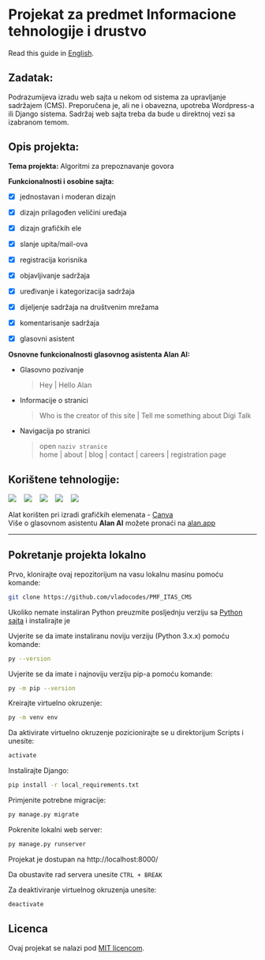 # Projekat za predmet Informacione tehnologije i drustvo

Read this guide in [English](https://github.com/vladocodes/PMF_ITAS_CMS/blob/master/README.en.md).

## Zadatak:
Podrazumijeva izradu web sajta u nekom od sistema za upravljanje sadržajem (CMS). Preporučena je, ali ne i obavezna, upotreba Wordpress-a ili Django sistema. Sadržaj web sajta treba da bude u direktnoj vezi sa izabranom temom.  

## Opis projekta:
**Tema projekta:** Algoritmi za prepoznavanje govora

**Funkcionalnosti i osobine sajta:**  
- [x] jednostavan i moderan dizajn
- [x] dizajn prilagođen veličini uređaja
- [x] dizajn grafičkih ele
- [x] slanje upita/mail-ova
- [x] registracija korisnika
- [x] objavljivanje sadržaja
- [x] uređivanje i kategorizacija sadržaja
- [x] dijeljenje sadržaja na društvenim mrežama
- [x] komentarisanje sadržaja
- [x] glasovni asistent

  
**Osnovne funkcionalnosti glasovnog asistenta Alan AI:**
-   Glasovno pozivanje
	> Hey | Hello Alan
-   Informacije o stranici
	> Who is the creator of this site | Tell me something about Digi Talk
-   Navigacija po stranici
	> open `naziv stranice`  
	home | about | blog | contact | careers | registration page

## Korištene tehnologije:
<p>
<img src="https://img.shields.io/badge/Django%20-%23092e20.svg?&style=for-the-badge&logo=django&logoColor=white"/>&nbsp;&nbsp;&nbsp;
  <img src="https://img.shields.io/badge/python%20-%234b8bbe.svg?&style=for-the-badge&logo=python&logoColor=ffd43b"/>&nbsp;&nbsp;&nbsp;
  <img src="https://img.shields.io/badge/javascript%20-%23F7DF1E.svg?&style=for-the-badge&logo=javascript&logoColor=black"/>&nbsp;&nbsp;&nbsp;
  <img src="https://img.shields.io/badge/html5%20-%23e34f26.svg?&style=for-the-badge&logo=html5&logoColor=white"/>&nbsp;&nbsp;&nbsp;
  <img src="https://img.shields.io/badge/CSS3-1572B6?&style=for-the-badge&logo=css3&logoColor=white"/>
</p>

Alat korišten pri izradi grafičkih elemenata - [Canva](https://www.canva.com/)  
Više o glasovnom asistentu **Alan AI** možete pronaći na [alan.app](https://alan.app/)

---

## Pokretanje projekta lokalno

Prvo, klonirajte ovaj repozitorijum na vasu lokalnu masinu pomoću komande:

```bash
git clone https://github.com/vladocodes/PMF_ITAS_CMS
```

Ukoliko nemate instaliran Python preuzmite posljednju verziju sa [Python sajta](https://www.python.org/downloads/windows/) i instalirajte je

Uvjerite se da imate instaliranu noviju verziju (Python 3.x.x) pomoću komande:

```bash
py --version
```

Uvjerite se da imate i najnoviju verziju pip-a pomoću komande:

```bash
py -m pip --version
```

Kreirajte virtuelno okruzenje:

```bash
py -m venv env
```

Da aktivirate virtuelno okruzenje pozicionirajte se u direktorijum Scripts i unesite:
```bash
activate
```

Instalirajte Django:

```bash
pip install -r local_requirements.txt
```

Primjenite potrebne migracije:

```bash
py manage.py migrate
```

Pokrenite lokalni web server:

```bash
py manage.py runserver
```

Projekat je dostupan na http://localhost:8000/

Da obustavite rad servera unesite `CTRL + BREAK`

Za deaktiviranje virtuelnog okruzenja unesite:

```bash
deactivate
```

## Licenca
Ovaj projekat se nalazi pod [MIT licencom](https://github.com/vladocodes/PMF-ITAS-project/blob/master/LICENSE).  
